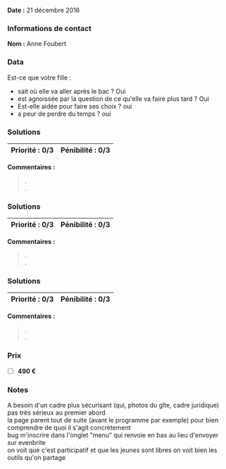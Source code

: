 
**Date :** 21 décembre 2016

### Informations de contact
**Nom :** Anne Foubert  


### Data
Est-ce que votre fille : 
- sait où elle va aller après le bac ? Oui
- est agnoissée par la question de ce qu'elle va faire plus tard ? Oui
- Est-elle aidée pour faire ses choix ? oui 
- a peur de perdre du temps ? oui

### Solutions

**Priorité :** 0/3 | **Pénibilité :** 0/3 
------------ | -------------
**Commentaires :**
> .  
> .  

### Solutions

**Priorité :** 0/3 | **Pénibilité :** 0/3 
------------ | -------------
**Commentaires :**
> .  
> .  

### Solutions

**Priorité :** 0/3 | **Pénibilité :** 0/3 
------------ | -------------
**Commentaires :**
> .  
> .  

### Prix

- [ ] **490 €**  

### Notes
A besoin d'un cadre plus sécurisant (qui, photos du gîte, cadre juridique)  
pas très sérieux au premier abord  
la page parent tout de suite (avant le programme par exemple) pour bien comprendre de quoi il s'agit concrètement  
bug m'inscrire dans l'onglet "menu" qui renvoie en bas au lieu d'envoyer sur evenbrite  
on voit que c'est participatif et que les jeunes sont libres
on voit bien les outils qu'on partage  



